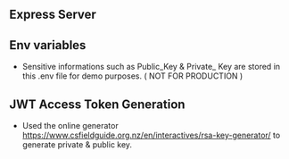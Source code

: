 ## Express Server

## Env variables
- Sensitive informations such as Public_Key & Private_ Key are stored in this .env file for demo purposes. ( NOT FOR PRODUCTION )

## JWT Access Token Generation 
- Used the online generator https://www.csfieldguide.org.nz/en/interactives/rsa-key-generator/ to generate private & public key.
